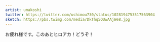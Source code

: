 ```yaml
---
artist: umakoshi
twitter: https://twitter.com/ushimou730/status/1028194753517563904
sketch: https://pbs.twimg.com/media/DkThq5QUwAAjWe8.jpg
---
```

お疲れ様です。このあとヒロアカ！どうぞ！